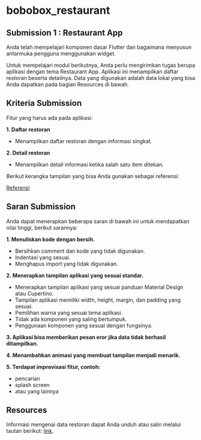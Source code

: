 # bobobox_restaurant


## Submission 1 : Restaurant App
Anda telah mempelajari komponen dasar Flutter dan bagaimana menyusun antarmuka pengguna menggunakan widget.

Untuk mempelajari modul berikutnya, Anda perlu mengirimkan tugas berupa aplikasi dengan tema Restaurant App. Aplikasi ini menampilkan daftar restoran beserta detailnya. Data yang digunakan adalah data lokal yang bisa Anda dapatkan pada bagian Resources di bawah.

## Kriteria Submission
Fitur yang harus ada pada aplikasi:

**1. Daftar restoran**
  * Menampilkan daftar restoran dengan informasi singkat.

**2. Detail restoran**
  * Menampilkan detail informasi ketika salah satu item ditekan.

Berikut kerangka tampilan yang bisa Anda gunakan sebagai referensi:

[Referensi](https://d17ivq9b7rppb3.cloudfront.net/original/academy/20201018145811be5336859a563e7dbc489508e81f5c94.png)

## Saran Submission
Anda dapat menerapkan beberapa saran di bawah ini untuk mendapatkan nilai tinggi, berikut sarannya:

**1. Menuliskan kode dengan bersih.**
  * Bersihkan comment dan kode yang tidak digunakan.
  * Indentasi yang sesuai.
  * Menghapus import yang tidak digunakan.

**2. Menerapkan tampilan aplikasi yang sesuai standar.**
  * Menerapkan tampilan aplikasi yang sesuai panduan Material Design atau Cupertino.
  * Tampilan aplikasi memiliki width, height, margin, dan padding yang sesuai.
  * Pemilihan warna yang sesuai tema aplikasi. 
  * Tidak ada komponen yang saling bertumpuk.
  * Penggunaan komponen yang sesuai dengan fungsinya.

**3. Aplikasi bisa memberikan pesan eror jika data tidak berhasil ditampilkan.**

**4. Menambahkan animasi yang membuat tampilan menjadi menarik.**

**5. Terdapat improvisasi fitur, contoh:**
  * pencarian
  * splash screen
  * atau yang lainnya

## Resources
Informasi mengenai data restoran dapat Anda unduh atau salin melalui tautan berikut: [link](https://gist.github.com/LittleFireflies/e8c08f316217b5018b76b3e5463da34d).

